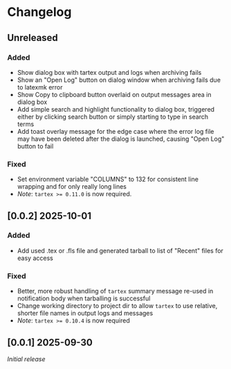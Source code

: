 # Changelog

## Unreleased

### Added

- Show dialog box with tartex output and logs when archiving fails
- Show an "Open Log" button on dialog window when archiving fails due to latexmk
    error
- Show Copy to clipboard button overlaid on output messages area in dialog box
- Add simple search and highlight functionality to dialog box, triggered either
    by clicking search button or simply starting to type in search terms
- Add toast overlay message for the edge case where the error log file may have
    been deleted after the dialog is launched, causing "Open Log" button to fail

### Fixed

- Set environment variable "COLUMNS" to 132 for consistent line wrapping and for
    only really long lines
- *Note*: `tartex >= 0.11.0` is now required.

## [0.0.2] 2025-10-01

### Added

- Add used .tex or .fls file and generated tarball to list of "Recent" files for easy access

### Fixed

- Better, more robust handling of `tartex` summary message re-used in notification body when tarballing is successful
- Change working directory to project dir to allow `tartex` to use relative, shorter file names in output logs and messages
- *Note*: `tartex >= 0.10.4` is now required

## [0.0.1] 2025-09-30

*Initial release*

